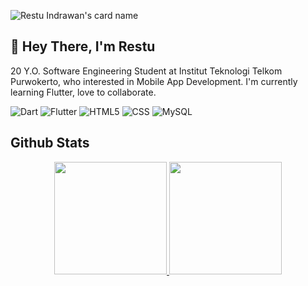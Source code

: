 ![Restu Indrawan's card name](https://cardivo.vercel.app/api?name=Restu%20Indrawan&image=https://avatars.githubusercontent.com/u/57904667&description=20%20Y.O.%20Software%20Engineering%20Student,%20Mobile%20App%20Developer&backgroundColor=%23ecf0f1&instagram=ip.restu&github=restuindrawan&twitter=restu_indrawan&pattern=fourPointStars&colorPattern=%23eaeaea&)

## 👋 Hey There, I'm Restu
20 Y.O. Software Engineering Student at Institut Teknologi Telkom Purwokerto, who interested in Mobile App Development. I'm currently learning Flutter, love to collaborate.

![Dart](https://img.shields.io/badge/Dart-0175C2?style=for-the-badge&logo=dart&logoColor=white)
![Flutter](https://img.shields.io/badge/Flutter-02569B?style=for-the-badge&logo=flutter&logoColor=white)
![HTML5](https://img.shields.io/badge/HTML5-E34F26?style=for-the-badge&logo=html5&logoColor=whitewhite)
![CSS](https://img.shields.io/badge/CSS3-1572B6?style=for-the-badge&logo=css3&logoColor=white)
![MySQL](https://img.shields.io/badge/MySQL-00000F?style=for-the-badge&logo=mysql&logoColor=white)


## Github Stats
<p align="center">
<a href="https://github.com/restuindrawan">
  <img height="180em" src="https://github-readme-stats-eight-theta.vercel.app/api?username=restuindrawan&show_icons=true&theme=onedark">
  <img height="180em" src="https://github-readme-stats-eight-theta.vercel.app/api/top-langs/?username=restuindrawan&langs_count=8&layout=compact&theme=onedark">
</a>
</p>
